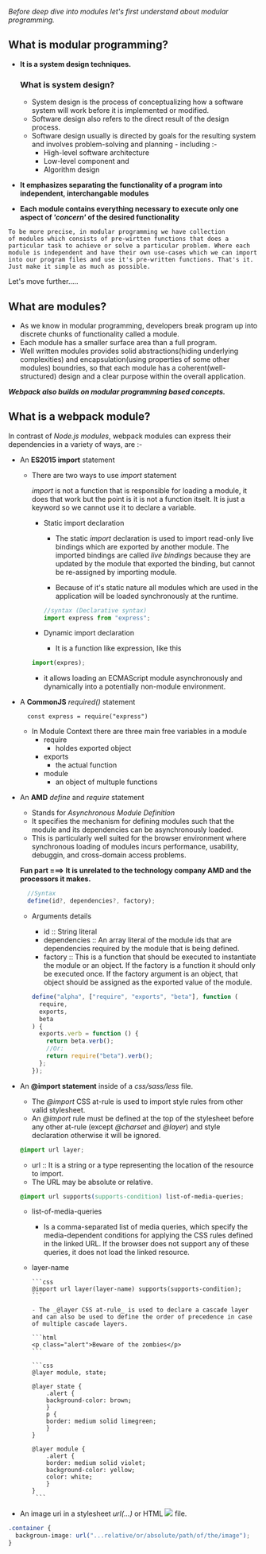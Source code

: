 _Before deep dive into modules let's first understand about modular programming._

## **What is modular programming?**

- **It is a system design techniques.**

  ### **What is system design?**

  - System design is the process of conceptualizing how a software system will work before it is implemented or modified.
  - Software design also refers to the direct result of the design process.
  - Software design usually is directed by goals for the resulting system and involves problem-solving and planning - including :-
    - High-level software architecture
    - Low-level component and
    - Algorithm design

- **It emphasizes separating the functionality of a program into independent, interchangable modules**
- **Each module contains everything necessary to execute only one aspect of _'concern'_ of the desired functionality**

<code>To be more precise, in modular programming we have collection of modules which consists of pre-wirtten functions that does a particular task to achieve or solve a particular problem. Where each module is independent and have their own use-cases which we can import into our program files and use it's pre-written functions. That's it. Just make it simple as much as possible.</code>

Let's move further.....

## What are modules?

- As we know in modular programming, developers break program up into discrete chunks of functionality called a module.
- Each module has a smaller surface area than a full program.
- Well written modules provides solid abstractions(hiding underlying complexities) and encapsulation(using properties of some other modules) boundries, so that each module has a coherent(well-structured) design and a clear purpose within the overall application.

**_Webpack also builds on modular programming based concepts._**

## What is a webpack module?

In contrast of _Node.js modules_, webpack modules can express their dependencies in a variety of ways, are :-

- An **ES2015 import** statement

  - There are two ways to use _import_ statement

    _import_ is not a function that is responsible for loading a module, it does that work but the point is it is not a function itselt. It is just a keyword so we cannot use it to declare a variable.

    - Static import declaration

      - The static _import_ declaration is used to import read-only live bindings which are exported by another module. The imported bindings are called _live bindings_ because they are updated by the module that exported the binding, but cannot be re-assigned by importing module.

      - Because of it's static nature all modules which are used in the application will be loaded synchronously at the runtime.

      ```js
      //syntax (Declarative syntax)
      import express from "express";
      ```

    - Dynamic import declaration

      - It is a function like expression, like this

    ```js
    import(expres);
    ```

    - it allows loading an ECMAScript module asynchronously and dynamically into a potentially non-module environment.

- A **CommonJS** _required()_ statement

  ```JS
    const express = require("express")
  ```

  - In Module Context there are three main free variables in a module
    - require
      - holdes exported object
    - exports
      - the actual function
    - module
      - an object of multuple functions

- An **AMD** _define_ and _require_ statement

  - Stands for _Asynchronous Module Definition_
  - It specifies the mechanism for defining modules such that the module and its dependencies can be asynchronously loaded.
  - This is particularly well suited for the browser environment where synchronous loading of modules incurs performance, usability, debuggin, and cross-domain access problems.

  **Fun part ===> It is unrelated to the technology company AMD and the processors it makes.**

  ```js
    //Syntax
    define(id?, dependencies?, factory);
  ```

  - Arguments details

    - id :: String literal
    - dependencies :: An array literal of the module ids that are dependencies required by the module that is being defined.
    - factory :: This is a function that should be executed to instantiate the module or an object. If the factory is a function it should only be executed once. If the factory argument is an object, that object should be assigned as the exported value of the module.

    ```js
    define("alpha", ["require", "exports", "beta"], function (
      require,
      exports,
      beta
    ) {
      exports.verb = function () {
        return beta.verb();
        //Or:
        return require("beta").verb();
      };
    });
    ```

- An **@import statement** inside of a _css/sass/less_ file.

  - The _@import_ CSS at-rule is used to import style rules from other valid stylesheet.
  - An _@import_ rule must be defined at the top of the stylesheet before any other at-rule (except _@charset_ and _@layer_) and style declaration otherwise it will be ignored.

  ```css
  @import url layer;
  ```

  - url :: It is a string or a type representing the location of the resource to import.
  - The URL may be absolute or relative.

  ```css
  @import url supports(supports-condition) list-of-media-queries;
  ```

  - list-of-media-queries

    - Is a comma-separated list of media queries, which specify the media-dependent conditions for applying the CSS rules defined in the linked URL. If the browser does not support any of these queries, it does not load the linked resource.

  - layer-name

        ```css
        @import url layer(layer-name) supports(supports-condition);
        ```

        - The _@layer CSS at-rule_ is used to declare a cascade layer and can also be used to define the order of precedence in case of multiple cascade layers.

        ```html
        <p class="alert">Beware of the zombies</p>
        ```

        ```css
        @layer module, state;

        @layer state {
            .alert {
            background-color: brown;
            }
            p {
            border: medium solid limegreen;
            }
        }

        @layer module {
            .alert {
            border: medium solid violet;
            background-color: yellow;
            color: white;
            }
        }
         ```

- An image uri in a stylesheet _url(...)_ or HTML _<img src=.../>_ file.

```css
.container {
  backgroun-image: url("...relative/or/absolute/path/of/the/image");
}
```

